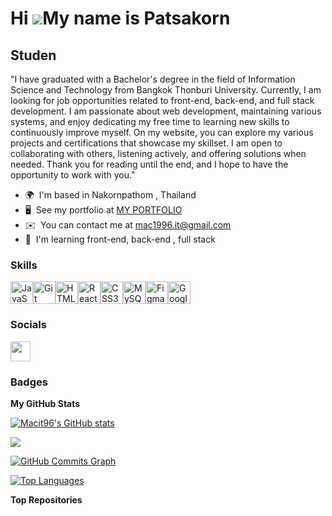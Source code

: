 Hi ![](https://user-images.githubusercontent.com/18350557/176309783-0785949b-9127-417c-8b55-ab5a4333674e.gif)My name is Patsakorn
=================================================================================================================================

Studen
------

"I have graduated with a Bachelor's degree in the field of Information Science and Technology from Bangkok Thonburi University. Currently, I am looking for job opportunities related to front-end, back-end, and full stack development. I am passionate about web development, maintaining various systems, and enjoy dedicating my free time to learning new skills to continuously improve myself. On my website, you can explore my various projects and certifications that showcase my skillset. I am open to collaborating with others, listening actively, and offering solutions when needed. Thank you for reading until the end, and I hope to have the opportunity to work with you."

* 🌍  I'm based in Nakornpathom , Thailand
* 🖥️  See my portfolio at [MY PORTFOLIO](http://[i-m-mac-70873.web.app/?fbclid=IwAR1G0IBIHAYs9PbxKjOfBjTekMFffJo2-iVu2xT1FqyFoYZEmJL-wANxoII](https://react-profile-377c1.web.app/?fbclid=IwAR0YBWP3QEe6JXEECxj3b_nkd1-a_ofX-tQBq17eJDyk-95PZkMOzj3I7ac))
* ✉️  You can contact me at [mac1996.it@gmail.com](mailto:mac1996.it@gmail.com)
* 🧠  I'm learning front-end, back-end , full stack

### Skills


<p align="left">
<a href="https://developer.mozilla.org/en-US/docs/Web/JavaScript" target="_blank" rel="noreferrer"><img src="https://raw.githubusercontent.com/danielcranney/readme-generator/main/public/icons/skills/javascript-colored.svg" width="36" height="36" alt="JavaScript" /></a><a href="https://git-scm.com/" target="_blank" rel="noreferrer"><img src="https://raw.githubusercontent.com/danielcranney/readme-generator/main/public/icons/skills/git-colored.svg" width="36" height="36" alt="Git" /></a><a href="https://developer.mozilla.org/en-US/docs/Glossary/HTML5" target="_blank" rel="noreferrer"><img src="https://raw.githubusercontent.com/danielcranney/readme-generator/main/public/icons/skills/html5-colored.svg" width="36" height="36" alt="HTML5" /></a><a href="https://reactjs.org/" target="_blank" rel="noreferrer"><img src="https://raw.githubusercontent.com/danielcranney/readme-generator/main/public/icons/skills/react-colored.svg" width="36" height="36" alt="React" /></a><a href="https://www.w3.org/TR/CSS/#css" target="_blank" rel="noreferrer"><img src="https://raw.githubusercontent.com/danielcranney/readme-generator/main/public/icons/skills/css3-colored.svg" width="36" height="36" alt="CSS3" /></a><a href="https://www.mysql.com/" target="_blank" rel="noreferrer"><img src="https://raw.githubusercontent.com/danielcranney/readme-generator/main/public/icons/skills/mysql-colored.svg" width="36" height="36" alt="MySQL" /></a><a href="https://www.figma.com/" target="_blank" rel="noreferrer"><img src="https://raw.githubusercontent.com/danielcranney/readme-generator/main/public/icons/skills/figma-colored.svg" width="36" height="36" alt="Figma" /></a><a href="https://cloud.google.com/" target="_blank" rel="noreferrer"><img src="https://raw.githubusercontent.com/danielcranney/readme-generator/main/public/icons/skills/googlecloud-colored.svg" width="36" height="36" alt="Google Cloud" /></a>
</p>


### Socials

<p align="left"> <a href="https://www.github.com/Macit96" target="_blank" rel="noreferrer"> <picture> <source media="(prefers-color-scheme: dark)" srcset="https://raw.githubusercontent.com/danielcranney/readme-generator/main/public/icons/socials/github-dark.svg" /> <source media="(prefers-color-scheme: light)" srcset="https://raw.githubusercontent.com/danielcranney/readme-generator/main/public/icons/socials/github.svg" /> <img src="https://raw.githubusercontent.com/danielcranney/readme-generator/main/public/icons/socials/github.svg" width="32" height="32" /> </picture> </a></p>

### Badges

<b>My GitHub Stats</b>

<a href="http://www.github.com/Macit96"><img src="https://github-readme-stats.vercel.app/api?username=Macit96&show_icons=true&hide=&count_private=true&title_color=0891b2&text_color=ffffff&icon_color=0891b2&bg_color=1c1917&hide_border=true&show_icons=true" alt="Macit96's GitHub stats" /></a>

<a href="http://www.github.com/Macit96"><img src="https://github-readme-streak-stats.herokuapp.com/?user=Macit96&stroke=ffffff&background=1c1917&ring=0891b2&fire=0891b2&currStreakNum=ffffff&currStreakLabel=0891b2&sideNums=ffffff&sideLabels=ffffff&dates=ffffff&hide_border=true" /></a>

<a href="http://www.github.com/Macit96"><img src="https://github-readme-activity-graph.cyclic.app/graph?username=Macit96&bg_color=1c1917&color=ffffff&line=0891b2&point=ffffff&area_color=1c1917&area=true&hide_border=true&custom_title=GitHub%20Commits%20Graph" alt="GitHub Commits Graph" /></a>

<a href="https://github.com/Macit96" align="left"><img src="https://github-readme-stats.vercel.app/api/top-langs/?username=Macit96&langs_count=10&title_color=0891b2&text_color=ffffff&icon_color=0891b2&bg_color=1c1917&hide_border=true&locale=en&custom_title=Top%20%Languages" alt="Top Languages" /></a>

<b>Top Repositories</b>

<div width="100%" align="center"></div><br /><br /><br /><br /><br /><br /><br />
